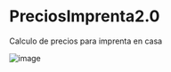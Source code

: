 # PreciosImprenta2.0
 Calculo de precios para imprenta en casa

![image](https://user-images.githubusercontent.com/129806367/230155432-c47c7c2a-fcbe-4faf-90ec-56ba17046b55.png)
